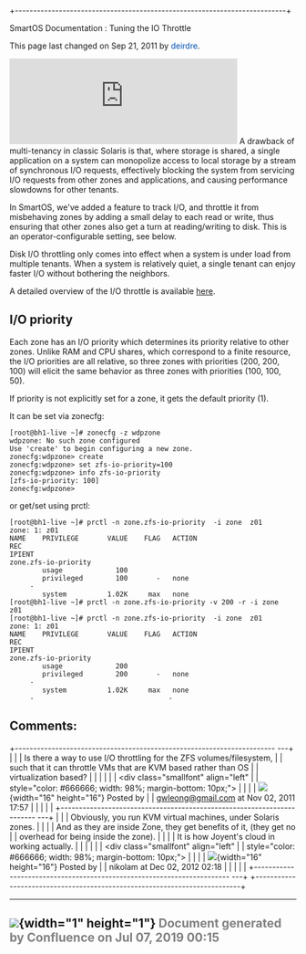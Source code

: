 +--------------------------------------------------------------------------+
<div class="pageheader">

<span class="pagetitle"> SmartOS Documentation : Tuning the IO Throttle
</span>

</div>

<div class="pagesubheading">

This page last changed on Sep 21, 2011 by
<font color="#0050B2">deirdre</font>.

</div>

<iframe class="youtube-player" type="text/html" style="width: 400px; hei
ght: 300px" src="http://www.youtube.com/embed/a6AJxAYmP-M" frameborder="
0">
</iframe>
A drawback of multi-tenancy in classic Solaris is that, where storage is
shared, a single application on a system can monopolize access to local
storage by a stream of synchronous I/O requests, effectively blocking
the system from servicing I/O requests from other zones and
applications, and causing performance slowdowns for other tenants.

In SmartOS, we've added a feature to track I/O, and throttle it from
misbehaving zones by adding a small delay to each read or write, thus
ensuring that other zones also get a turn at reading/writing to disk.
This is an operator-configurable setting, see below.

Disk I/O throttling only comes into effect when a system is under load
from multiple tenants. When a system is relatively quiet, a single
tenant can enjoy faster I/O without bothering the neighbors.

A detailed overview of the I/O throttle is available
[here](http://dtrace.org/blogs/wdp/2011/03/our-zfs-io-throttle/).

I/O priority
----------------

Each zone has an I/O priority which determines its priority relative to
other zones. Unlike RAM and CPU shares, which correspond to a finite
resource, the I/O priorities are all relative, so three zones with
priorities (200, 200, 100) will elicit the same behavior as three zones
with priorities (100, 100, 50).

If priority is not explicitly set for a zone, it gets the default
priority (1).

It can be set via zonecfg:

<div class="code panel" style="border-width: 1px;">

<div class="codeContent panelContent">

<div id="root">

``` {.theme: .Confluence; .brush: .java; .gutter: .false}
[root@bh1-live ~]# zonecfg -z wdpzone
wdpzone: No such zone configured
Use 'create' to begin configuring a new zone.
zonecfg:wdpzone> create
zonecfg:wdpzone> set zfs-io-priority=100
zonecfg:wdpzone> info zfs-io-priority
[zfs-io-priority: 100]
zonecfg:wdpzone>
```

</div>

</div>

</div>

or get/set using prctl:

<div class="code panel" style="border-width: 1px;">

<div class="codeContent panelContent">

<div id="root">

``` {.theme: .Confluence; .brush: .java; .gutter: .false}
[root@bh1-live ~]# prctl -n zone.zfs-io-priority  -i zone  z01
zone: 1: z01
NAME    PRIVILEGE       VALUE    FLAG   ACTION                       REC
IPIENT
zone.zfs-io-priority
        usage             100
        privileged        100       -   none
     -
        system          1.02K     max   none
[root@bh1-live ~]# prctl -n zone.zfs-io-priority -v 200 -r -i zone  z01
[root@bh1-live ~]# prctl -n zone.zfs-io-priority  -i zone  z01
zone: 1: z01
NAME    PRIVILEGE       VALUE    FLAG   ACTION                       REC
IPIENT
zone.zfs-io-priority
        usage             200
        privileged        200       -   none
     -
        system          1.02K     max   none
     -                                 -
```

</div>

</div>

</div>

<div class="tabletitle">


Comments:
---------

</a>

</div>

+-----------------------------------------------------------------------
---+
|  <font class="smallfont">
   |
| Is there a way to use I/O throttling for the ZFS volumes/filesystem,
   |
| such that it can throttle VMs that are KVM based rather than OS
   |
| virtualization based?
   |
|
   |
| </font>
   |
| <div class="smallfont" align="left"
   |
| style="color: #666666; width: 98%; margin-bottom: 10px;">
   |
|
   |
| ![](images/icons/comment_16.gif){width="16" height="16"} Posted by
   |
| gwleong@gmail.com at Nov 02, 2011 17:57
   |
|
   |
| </div>
   |
+-----------------------------------------------------------------------
---+
|  <font class="smallfont">
   |
| Obviously, you run KVM virtual machines, under Solaris zones.
   |
|
   |
| And as they are inside Zone, they get benefits of it, (they get no
   |
| overhead for being inside the zone).
   |
|
   |
| It is how Joyent's cloud in working actually.
   |
|
   |
| </font>
   |
| <div class="smallfont" align="left"
   |
| style="color: #666666; width: 98%; margin-bottom: 10px;">
   |
|
   |
| ![](images/icons/comment_16.gif){width="16" height="16"} Posted by
   |
| nikolam at Dec 02, 2012 02:18
   |
|
   |
| </div>
   |
+-----------------------------------------------------------------------
---+
+--------------------------------------------------------------------------+

  ----------------------------------------------------------------------------------
  ![](images/border/spacer.gif){width="1" height="1"}
  <font color="grey">Document generated by Confluence on Jul 07, 2019 00:15</font>
  ----------------------------------------------------------------------------------



